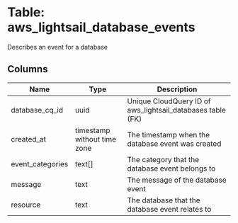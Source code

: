 
# Table: aws_lightsail_database_events
Describes an event for a database
## Columns
| Name        | Type           | Description  |
| ------------- | ------------- | -----  |
|database_cq_id|uuid|Unique CloudQuery ID of aws_lightsail_databases table (FK)|
|created_at|timestamp without time zone|The timestamp when the database event was created|
|event_categories|text[]|The category that the database event belongs to|
|message|text|The message of the database event|
|resource|text|The database that the database event relates to|
